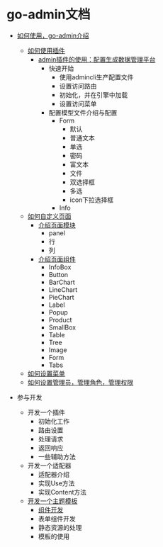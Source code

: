 # go-admin文档

- [如何使用，go-admin介绍](https://github.com/chenhg5/go-admin/blob/master/docs/cn/instruction/instruction.md)
    - [如何使用插件](https://github.com/chenhg5/go-admin/blob/master/docs/cn/instruction/plugins/plugins.md)
        - [admin插件的使用：配置生成数据管理平台](https://github.com/chenhg5/go-admin/blob/master/docs/cn/instruction/plugins/admin.md)
            - 快速开始
                - 使用admincli生产配置文件
                - 设置访问路由
                - 初始化，并在引擎中加载
                - 设置访问菜单
            - 配置模型文件介绍与配置
                - Form
                    - 默认
                    - 普通文本
                    - 单选
                    - 密码
                    - 富文本
                    - 文件
                    - 双选择框
                    - 多选
                    - icon下拉选择框
                - Info
    - [如何自定义页面](https://github.com/chenhg5/go-admin/blob/master/docs/cn/instruction/pages/pages.md)
        - [介绍页面模块](https://github.com/chenhg5/go-admin/blob/master/docs/cn/instruction/pages/modules.md)
            - panel
            - 行
            - 列
        - [介绍页面组件](https://github.com/chenhg5/go-admin/blob/master/docs/cn/instruction/pages/components.md)
            - InfoBox
            - Button
            - BarChart
            - LineChart
            - PieChart
            - Label
            - Popup
            - Product
            - SmallBox
            - Table
            - Tree
            - Image
            - Form
            - Tabs                                
    - [如何设置菜单](https://github.com/chenhg5/go-admin/blob/master/docs/cn/instruction/menus.md)
    - [如何设置管理员，管理角色，管理权限](https://github.com/chenhg5/go-admin/blob/master/docs/cn/instruction/rcba.md)
    
- 参与开发
    - 开发一个插件
        - 初始化工作
        - 路由设置
        - 处理请求
        - 返回响应
        - 一些辅助方法
    - 开发一个适配器
        - 适配器介绍
        - 实现Use方法
        - 实现Content方法
    - [开发一个主题模板](https://github.com/chenhg5/go-admin/blob/master/docs/cn/development/template/template.md)
        - [组件开发](https://github.com/chenhg5/go-admin/blob/master/docs/cn/development/template/components.md)
        - 表单组件开发
        - 静态资源的处理
        - 模板的使用